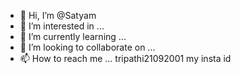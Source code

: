 - 👋 Hi, I’m @Satyam 
- 👀 I’m interested in ...
- 🌱 I’m currently learning ...
- 💞️ I’m looking to collaborate on ...
- 📫 How to reach me ... tripathi21092001 my insta id

<!---
21BCS9957/21BCS9957 is a ✨ special ✨ repository because its `README.md` (this file) appears on your GitHub profile.
You can click the Preview link to take a look at your changes.
--->
